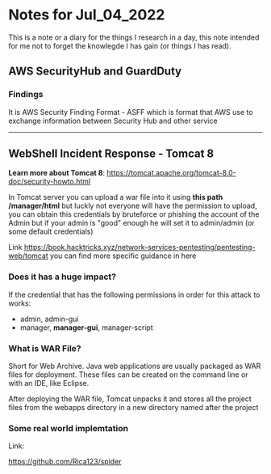 # Notes for Jul_04_2022

This is a note or a diary for the things I research in a day, this note intended for me not to forget the knowlegde I has gain (or things I has read).

## AWS SecurityHub and GuardDuty

### Findings

It is AWS Security Finding Format - ASFF which is format that AWS use to exchange information between Security Hub and other service

---

## WebShell Incident Response - Tomcat 8

**Learn more about Tomcat 8**: <https://tomcat.apache.org/tomcat-8.0-doc/security-howto.html>

In Tomcat server you can upload a war file into it using **this path /manager/html** but luckly not everyone will have the permission to upload, you can obtain this credentials by bruteforce or phishing the account of the Admin but if your admin is "good" enough he will set it to admin/admin (or some default credentials)

Link <https://book.hacktricks.xyz/network-services-pentesting/pentesting-web/tomcat> you can find more specific guidance in here

### Does it has a huge impact?

If the credential that has the following permissions in order for this attack to works:

- admin, admin-gui
- manager, **manager-gui**, manager-script

### What is WAR File?

Short for Web Archive. Java web applications are usually packaged as WAR files for deployment. These files can be created on the command line or with an IDE, like Eclipse.

After deploying the WAR file, Tomcat unpacks it and stores all the project files from the webapps directory in a new directory named after the project

### Some real world implemtation

Link: 

<https://github.com/Rica123/spider>
